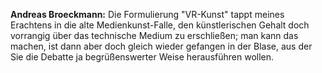 **Andreas Broeckmann:** Die Formulierung "VR-Kunst" tappt meines Erachtens in die alte Medienkunst-Falle, den künstlerischen Gehalt doch vorrangig über das technische Medium zu erschließen; man kann das machen, ist dann aber doch gleich wieder gefangen in der Blase, aus der Sie die Debatte ja begrüßenswerter Weise herausführen wollen.